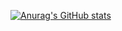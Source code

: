 [![Anurag's GitHub stats](https://github-readme-stats.vercel.app/api?username=amuritna&show=prs_merged&show_icons=true&theme=transparent&hide_rank=true&custom_title=a+few+fun+numbers&hide=stars,commits&hide_border=true)](https://github.com/anuraghazra/github-readme-stats)
   
